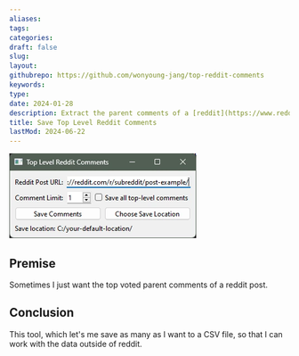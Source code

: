 ```yaml
---
aliases: 
tags:
categories:
draft: false
slug: 
layout: 
githubrepo: https://github.com/wonyoung-jang/top-reddit-comments
keywords: 
type: 
date: 2024-01-28
description: Extract the parent comments of a [reddit](https://www.reddit.com/) post
title: Save Top Level Reddit Comments
lastMod: 2024-06-22
---
```

![reddit-top-comments.webp](/assets/reddit-top-comments.webp)

## Premise

Sometimes I just want the top voted parent comments of a reddit post.

## Conclusion

This tool, which let's me save as many as I want to a CSV file, so that I can work with the data outside of reddit.
